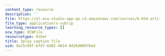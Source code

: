 ```yaml
---
content_type: resource
description: ''
file: https://ol-ocw-studio-app-qa.s3.amazonaws.com/courses/6-034-artificial-intelligence-fall-2010/de25c99fbfd76d0248140d26d00976ed_6nDqY8MPLDM.srt
file_type: application/x-subrip
learning_resource_types: []
ocw_type: OCWFile
resourcetype: Other
title: 3play caption file
uid: de25c99f-bfd7-6d02-4814-0d26d00976ed
---
```

